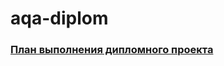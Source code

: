 # aqa-diplom

### [План выполнения дипломного проекта](https://github.com/anmak70/aqa-diplom/blob/master/Plan.md)
